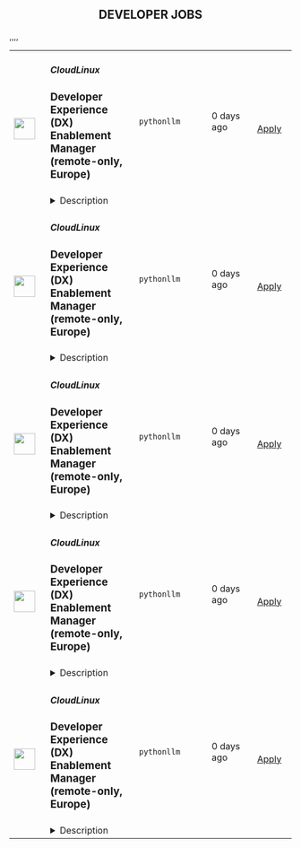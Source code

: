 <div align="center"><h2>DEVELOPER JOBS</h2></div><table><tr>
                <td width="100" height="100" rowspan="2">
                    <img src="https://avatars.githubusercontent.com/u/16290369?s=200&v=4" width="38px" height="auto">
                </td>
                <td width="300">
                    <h5>CloudLinux</h5>
                    <h3>Developer Experience (DX) Enablement Manager (remote-only, Europe)</h3>
                </td>
                <td width="300">
                    <code>python</code><code>llm</code>
                </td>
                <td width="200">
                <text>0 days ago</text>
                </td>
                <td width="100" rowspan="2">
                <a href="https://www.realworkfromanywhere.com/jobs/developer-experience-dx-enablement-manager-remote-only-europe-cloudlinux-7405" align="right" target="_blank">Apply</a>
                </td>
            </tr>
            <tr>
                <td colspan="3">
                <details><summary>Description</summary>
                <p>CloudLinux is a global remote-first company. We are driven by our principles: do the right thing, employees first, we are remote first, and we deliver high volume, low-cost Linux infrastructure and security products that help companies to increase the efficiency of their operations. Every person on our team supports each other and does what we can to ensure we all are successful.&nbsp;</p><p>Check out our website for more information<a href="https://cloudlinux.com/" rel="nofollow noreferrer noopener" class="external"> https://cloudlinux.com/</a></p><p></p><p>We're looking for a highly motivated and results-oriented <strong>Developer Experience (DX) Enablement Manager</strong> to join our team. In this role, you'll be the driving force behind strategic initiatives aimed at optimizing our development lifecycle. This is a unique opportunity to build and implement programs that directly impact how our engineers work, from onboarding and tooling to a company-wide culture of best practices. You'll work at the intersection of technology and human-centered design, ensuring our engineers have everything they need to be productive and innovative.</p><p></p><p><strong>Primary Strategic Objectives</strong></p><ul> <li> <strong>Elevate the Development Workflow:</strong> Focus on the "first mile" of development to proactively identify and resolve bottlenecks.</li> <li> <strong>Champion Standardization:</strong> Enhance and formalize best practices through standardized guides and processes.</li> <li> <strong>Drive LLM Integration:</strong> Strategically leverage Large Language Models (LLMs) to enhance productivity throughout the entire development cycle.</li> </ul><p></p><p><strong>What You'll Work On</strong></p><ul> <li><strong>AI Tooling &amp; Integration:</strong></li> <ul> <li>Lead the integration of AI-powered tools like <strong>Cursor</strong> into each department's software development lifecycle.</li> <li>Develop and implement a standardized questionnaire for our hiring process to assess candidates' skills and willingness to use LLMs.</li> <li>Explore and implement automation opportunities using LLMs to streamline operational activities for engineering managers and leaders, such as drafting top-level reports and AI-based triage for platforms like Sentry.</li> <li>Enhance our onboarding process by utilizing Cursor and LLMs to create more effective learning paths.</li> </ul> <li><strong>Workflow Standardization &amp; Best Practices:</strong></li> <ul> <li>Utilize a Developer Experience Techniques to uncover and resolve key bottlenecks in pre-commit developer workflows.</li> <li>Develop and formalize a set of guides, or "blue books," to standardize our best practices across the engineering organization.</li> <li>Empower our monthly technology Communities of Practice (Python, AQA, DevOps) to make recommendations for company-wide tools and technology stacks.</li> <li>Research and propose a strategy to consolidate the various code review tools and bots used by different departments into a single, maintainable product.</li> </ul> <li><strong>Education &amp; Evangelism:</strong></li> <ul> <li>Promote prompt engineering and context engineering practices to help developers get more meaningful results from LLMs.</li> <li>Maintain a library of AI research papers and monitor industry trends to keep our teams at the forefront of technology.</li> <li>Measure the impact of our AI initiatives by researching and experimenting with methods to quantify an engineer's productivity.</li> </ul> </ul><p></p><p><strong>Why You'll Love Working Here</strong></p><ul> <li> <strong>Impact:</strong> Your work will directly enhance the productivity and satisfaction of every engineer in the company.</li> <li> <strong>Innovation:</strong> You'll be at the forefront of integrating cutting-edge AI technology into a real-world development environment.</li> <li> <strong>Ownership:</strong> You'll have the autonomy to define and execute a strategy that shapes the future of our engineering culture.</li> <li> <strong>Community:</strong> You'll be the central point for building and empowering our internal technical communities.</li> </ul><p><strong>Requirements</strong></p><p><strong>Who You Are</strong></p><ul> <li> <strong>A Strategic Enabler:</strong> You have a proven track record of designing and implementing programs that improve engineering workflows.</li> <li> <strong>Technically Proficient:</strong> You're comfortable writing code and can credibly discuss the challenges and opportunities of integrating new technologies like AI and LLMs. Extensive experience with Python, coupled with a deep familiarity with open-source development and methodologies.</li> <li> <strong>A Natural Collaborator:</strong> You can influence without authority and are skilled at working with multiple stakeholders, from individual contributors to executive leadership.</li> <li> <strong>Data-Driven:</strong> You are adept at creating assessments of current metrics, analyzing usage data, and using insights to inform your strategy.</li> <li> <strong>A Proactive Communicator:</strong> You can build awareness, create quick guides for self-exploration, and clearly communicate the value of new processes and tools.</li> </ul><p><strong>Benefits</strong></p><p><strong>What's in it for you?</strong></p><ul> <li>A focus on professional development.</li> <li>Interesting and challenging projects.</li> <li>Fully remote work with flexible working hours, that allows you to schedule your day and work from any location worldwide.</li> <li>Paid 24 days of vacation per year, 10 days of national holidays, and unlimited sick leaves.</li> <li>Compensation for private medical insurance.</li> <li>Co-working and gym/sports reimbursement.</li> <li>Budget for education.</li> <li>The opportunity to receive a reward for the most innovative idea that the company can patent.<br><br> </li> </ul><p><em>By applying for this position, you consent to the processing of your personal data as described in our Privacy Policy (</em><a href="https://cloudlinux.com/candidate-privacy-notice" rel="nofollow noreferrer noopener" class="external"><em>https://cloudlinux.com/candidate-privacy-notice</em></a><em>), which provides detailed information on how we maintain and handle your data.</em></p>
                </details>
                </td>
            </tr>,<tr>
                <td width="100" height="100" rowspan="2">
                    <img src="https://avatars.githubusercontent.com/u/16290369?s=200&v=4" width="38px" height="auto">
                </td>
                <td width="300">
                    <h5>CloudLinux</h5>
                    <h3>Developer Experience (DX) Enablement Manager (remote-only, Europe)</h3>
                </td>
                <td width="300">
                    <code>python</code><code>llm</code>
                </td>
                <td width="200">
                <text>0 days ago</text>
                </td>
                <td width="100" rowspan="2">
                <a href="https://www.realworkfromanywhere.com/jobs/developer-experience-dx-enablement-manager-remote-only-europe-cloudlinux-855" align="right" target="_blank">Apply</a>
                </td>
            </tr>
            <tr>
                <td colspan="3">
                <details><summary>Description</summary>
                <p>CloudLinux is a global remote-first company. We are driven by our principles: do the right thing, employees first, we are remote first, and we deliver high volume, low-cost Linux infrastructure and security products that help companies to increase the efficiency of their operations. Every person on our team supports each other and does what we can to ensure we all are successful.&nbsp;</p><p>Check out our website for more information<a href="https://cloudlinux.com/" rel="nofollow noreferrer noopener" class="external"> https://cloudlinux.com/</a></p><p></p><p>We're looking for a highly motivated and results-oriented <strong>Developer Experience (DX) Enablement Manager</strong> to join our team. In this role, you'll be the driving force behind strategic initiatives aimed at optimizing our development lifecycle. This is a unique opportunity to build and implement programs that directly impact how our engineers work, from onboarding and tooling to a company-wide culture of best practices. You'll work at the intersection of technology and human-centered design, ensuring our engineers have everything they need to be productive and innovative.</p><p></p><p><strong>Primary Strategic Objectives</strong></p><ul> <li> <strong>Elevate the Development Workflow:</strong> Focus on the "first mile" of development to proactively identify and resolve bottlenecks.</li> <li> <strong>Champion Standardization:</strong> Enhance and formalize best practices through standardized guides and processes.</li> <li> <strong>Drive LLM Integration:</strong> Strategically leverage Large Language Models (LLMs) to enhance productivity throughout the entire development cycle.</li> </ul><p></p><p><strong>What You'll Work On</strong></p><ul> <li><strong>AI Tooling &amp; Integration:</strong></li> <ul> <li>Lead the integration of AI-powered tools like <strong>Cursor</strong> into each department's software development lifecycle.</li> <li>Develop and implement a standardized questionnaire for our hiring process to assess candidates' skills and willingness to use LLMs.</li> <li>Explore and implement automation opportunities using LLMs to streamline operational activities for engineering managers and leaders, such as drafting top-level reports and AI-based triage for platforms like Sentry.</li> <li>Enhance our onboarding process by utilizing Cursor and LLMs to create more effective learning paths.</li> </ul> <li><strong>Workflow Standardization &amp; Best Practices:</strong></li> <ul> <li>Utilize a Developer Experience Techniques to uncover and resolve key bottlenecks in pre-commit developer workflows.</li> <li>Develop and formalize a set of guides, or "blue books," to standardize our best practices across the engineering organization.</li> <li>Empower our monthly technology Communities of Practice (Python, AQA, DevOps) to make recommendations for company-wide tools and technology stacks.</li> <li>Research and propose a strategy to consolidate the various code review tools and bots used by different departments into a single, maintainable product.</li> </ul> <li><strong>Education &amp; Evangelism:</strong></li> <ul> <li>Promote prompt engineering and context engineering practices to help developers get more meaningful results from LLMs.</li> <li>Maintain a library of AI research papers and monitor industry trends to keep our teams at the forefront of technology.</li> <li>Measure the impact of our AI initiatives by researching and experimenting with methods to quantify an engineer's productivity.</li> </ul> </ul><p></p><p><strong>Why You'll Love Working Here</strong></p><ul> <li> <strong>Impact:</strong> Your work will directly enhance the productivity and satisfaction of every engineer in the company.</li> <li> <strong>Innovation:</strong> You'll be at the forefront of integrating cutting-edge AI technology into a real-world development environment.</li> <li> <strong>Ownership:</strong> You'll have the autonomy to define and execute a strategy that shapes the future of our engineering culture.</li> <li> <strong>Community:</strong> You'll be the central point for building and empowering our internal technical communities.</li> </ul><p><strong>Requirements</strong></p><p><strong>Who You Are</strong></p><ul> <li> <strong>A Strategic Enabler:</strong> You have a proven track record of designing and implementing programs that improve engineering workflows.</li> <li> <strong>Technically Proficient:</strong> You're comfortable writing code and can credibly discuss the challenges and opportunities of integrating new technologies like AI and LLMs. Extensive experience with Python, coupled with a deep familiarity with open-source development and methodologies.</li> <li> <strong>A Natural Collaborator:</strong> You can influence without authority and are skilled at working with multiple stakeholders, from individual contributors to executive leadership.</li> <li> <strong>Data-Driven:</strong> You are adept at creating assessments of current metrics, analyzing usage data, and using insights to inform your strategy.</li> <li> <strong>A Proactive Communicator:</strong> You can build awareness, create quick guides for self-exploration, and clearly communicate the value of new processes and tools.</li> </ul><p><strong>Benefits</strong></p><p><strong>What's in it for you?</strong></p><ul> <li>A focus on professional development.</li> <li>Interesting and challenging projects.</li> <li>Fully remote work with flexible working hours, that allows you to schedule your day and work from any location worldwide.</li> <li>Paid 24 days of vacation per year, 10 days of national holidays, and unlimited sick leaves.</li> <li>Compensation for private medical insurance.</li> <li>Co-working and gym/sports reimbursement.</li> <li>Budget for education.</li> <li>The opportunity to receive a reward for the most innovative idea that the company can patent.<br><br> </li> </ul><p><em>By applying for this position, you consent to the processing of your personal data as described in our Privacy Policy (</em><a href="https://cloudlinux.com/candidate-privacy-notice" rel="nofollow noreferrer noopener" class="external"><em>https://cloudlinux.com/candidate-privacy-notice</em></a><em>), which provides detailed information on how we maintain and handle your data.</em></p>
                </details>
                </td>
            </tr>,<tr>
                <td width="100" height="100" rowspan="2">
                    <img src="https://avatars.githubusercontent.com/u/16290369?s=200&v=4" width="38px" height="auto">
                </td>
                <td width="300">
                    <h5>CloudLinux</h5>
                    <h3>Developer Experience (DX) Enablement Manager (remote-only, Europe)</h3>
                </td>
                <td width="300">
                    <code>python</code><code>llm</code>
                </td>
                <td width="200">
                <text>0 days ago</text>
                </td>
                <td width="100" rowspan="2">
                <a href="https://www.realworkfromanywhere.com/jobs/developer-experience-dx-enablement-manager-remote-only-europe-cloudlinux-1921" align="right" target="_blank">Apply</a>
                </td>
            </tr>
            <tr>
                <td colspan="3">
                <details><summary>Description</summary>
                <p>CloudLinux is a global remote-first company. We are driven by our principles: do the right thing, employees first, we are remote first, and we deliver high volume, low-cost Linux infrastructure and security products that help companies to increase the efficiency of their operations. Every person on our team supports each other and does what we can to ensure we all are successful.&nbsp;</p><p>Check out our website for more information<a href="https://cloudlinux.com/" rel="nofollow noreferrer noopener" class="external"> https://cloudlinux.com/</a></p><p></p><p>We're looking for a highly motivated and results-oriented <strong>Developer Experience (DX) Enablement Manager</strong> to join our team. In this role, you'll be the driving force behind strategic initiatives aimed at optimizing our development lifecycle. This is a unique opportunity to build and implement programs that directly impact how our engineers work, from onboarding and tooling to a company-wide culture of best practices. You'll work at the intersection of technology and human-centered design, ensuring our engineers have everything they need to be productive and innovative.</p><p></p><p><strong>Primary Strategic Objectives</strong></p><ul> <li> <strong>Elevate the Development Workflow:</strong> Focus on the "first mile" of development to proactively identify and resolve bottlenecks.</li> <li> <strong>Champion Standardization:</strong> Enhance and formalize best practices through standardized guides and processes.</li> <li> <strong>Drive LLM Integration:</strong> Strategically leverage Large Language Models (LLMs) to enhance productivity throughout the entire development cycle.</li> </ul><p></p><p><strong>What You'll Work On</strong></p><ul> <li><strong>AI Tooling &amp; Integration:</strong></li> <ul> <li>Lead the integration of AI-powered tools like <strong>Cursor</strong> into each department's software development lifecycle.</li> <li>Develop and implement a standardized questionnaire for our hiring process to assess candidates' skills and willingness to use LLMs.</li> <li>Explore and implement automation opportunities using LLMs to streamline operational activities for engineering managers and leaders, such as drafting top-level reports and AI-based triage for platforms like Sentry.</li> <li>Enhance our onboarding process by utilizing Cursor and LLMs to create more effective learning paths.</li> </ul> <li><strong>Workflow Standardization &amp; Best Practices:</strong></li> <ul> <li>Utilize a Developer Experience Techniques to uncover and resolve key bottlenecks in pre-commit developer workflows.</li> <li>Develop and formalize a set of guides, or "blue books," to standardize our best practices across the engineering organization.</li> <li>Empower our monthly technology Communities of Practice (Python, AQA, DevOps) to make recommendations for company-wide tools and technology stacks.</li> <li>Research and propose a strategy to consolidate the various code review tools and bots used by different departments into a single, maintainable product.</li> </ul> <li><strong>Education &amp; Evangelism:</strong></li> <ul> <li>Promote prompt engineering and context engineering practices to help developers get more meaningful results from LLMs.</li> <li>Maintain a library of AI research papers and monitor industry trends to keep our teams at the forefront of technology.</li> <li>Measure the impact of our AI initiatives by researching and experimenting with methods to quantify an engineer's productivity.</li> </ul> </ul><p></p><p><strong>Why You'll Love Working Here</strong></p><ul> <li> <strong>Impact:</strong> Your work will directly enhance the productivity and satisfaction of every engineer in the company.</li> <li> <strong>Innovation:</strong> You'll be at the forefront of integrating cutting-edge AI technology into a real-world development environment.</li> <li> <strong>Ownership:</strong> You'll have the autonomy to define and execute a strategy that shapes the future of our engineering culture.</li> <li> <strong>Community:</strong> You'll be the central point for building and empowering our internal technical communities.</li> </ul><p><strong>Requirements</strong></p><p><strong>Who You Are</strong></p><ul> <li> <strong>A Strategic Enabler:</strong> You have a proven track record of designing and implementing programs that improve engineering workflows.</li> <li> <strong>Technically Proficient:</strong> You're comfortable writing code and can credibly discuss the challenges and opportunities of integrating new technologies like AI and LLMs. Extensive experience with Python, coupled with a deep familiarity with open-source development and methodologies.</li> <li> <strong>A Natural Collaborator:</strong> You can influence without authority and are skilled at working with multiple stakeholders, from individual contributors to executive leadership.</li> <li> <strong>Data-Driven:</strong> You are adept at creating assessments of current metrics, analyzing usage data, and using insights to inform your strategy.</li> <li> <strong>A Proactive Communicator:</strong> You can build awareness, create quick guides for self-exploration, and clearly communicate the value of new processes and tools.</li> </ul><p><strong>Benefits</strong></p><p><strong>What's in it for you?</strong></p><ul> <li>A focus on professional development.</li> <li>Interesting and challenging projects.</li> <li>Fully remote work with flexible working hours, that allows you to schedule your day and work from any location worldwide.</li> <li>Paid 24 days of vacation per year, 10 days of national holidays, and unlimited sick leaves.</li> <li>Compensation for private medical insurance.</li> <li>Co-working and gym/sports reimbursement.</li> <li>Budget for education.</li> <li>The opportunity to receive a reward for the most innovative idea that the company can patent.<br><br> </li> </ul><p><em>By applying for this position, you consent to the processing of your personal data as described in our Privacy Policy (</em><a href="https://cloudlinux.com/candidate-privacy-notice" rel="nofollow noreferrer noopener" class="external"><em>https://cloudlinux.com/candidate-privacy-notice</em></a><em>), which provides detailed information on how we maintain and handle your data.</em></p>
                </details>
                </td>
            </tr>,<tr>
                <td width="100" height="100" rowspan="2">
                    <img src="https://avatars.githubusercontent.com/u/16290369?s=200&v=4" width="38px" height="auto">
                </td>
                <td width="300">
                    <h5>CloudLinux</h5>
                    <h3>Developer Experience (DX) Enablement Manager (remote-only, Europe)</h3>
                </td>
                <td width="300">
                    <code>python</code><code>llm</code>
                </td>
                <td width="200">
                <text>0 days ago</text>
                </td>
                <td width="100" rowspan="2">
                <a href="https://www.realworkfromanywhere.com/jobs/developer-experience-dx-enablement-manager-remote-only-europe-cloudlinux-2102" align="right" target="_blank">Apply</a>
                </td>
            </tr>
            <tr>
                <td colspan="3">
                <details><summary>Description</summary>
                <p>CloudLinux is a global remote-first company. We are driven by our principles: do the right thing, employees first, we are remote first, and we deliver high volume, low-cost Linux infrastructure and security products that help companies to increase the efficiency of their operations. Every person on our team supports each other and does what we can to ensure we all are successful.&nbsp;</p><p>Check out our website for more information<a href="https://cloudlinux.com/" rel="nofollow noreferrer noopener" class="external"> https://cloudlinux.com/</a></p><p></p><p>We're looking for a highly motivated and results-oriented <strong>Developer Experience (DX) Enablement Manager</strong> to join our team. In this role, you'll be the driving force behind strategic initiatives aimed at optimizing our development lifecycle. This is a unique opportunity to build and implement programs that directly impact how our engineers work, from onboarding and tooling to a company-wide culture of best practices. You'll work at the intersection of technology and human-centered design, ensuring our engineers have everything they need to be productive and innovative.</p><p></p><p><strong>Primary Strategic Objectives</strong></p><ul> <li> <strong>Elevate the Development Workflow:</strong> Focus on the "first mile" of development to proactively identify and resolve bottlenecks.</li> <li> <strong>Champion Standardization:</strong> Enhance and formalize best practices through standardized guides and processes.</li> <li> <strong>Drive LLM Integration:</strong> Strategically leverage Large Language Models (LLMs) to enhance productivity throughout the entire development cycle.</li> </ul><p></p><p><strong>What You'll Work On</strong></p><ul> <li><strong>AI Tooling &amp; Integration:</strong></li> <ul> <li>Lead the integration of AI-powered tools like <strong>Cursor</strong> into each department's software development lifecycle.</li> <li>Develop and implement a standardized questionnaire for our hiring process to assess candidates' skills and willingness to use LLMs.</li> <li>Explore and implement automation opportunities using LLMs to streamline operational activities for engineering managers and leaders, such as drafting top-level reports and AI-based triage for platforms like Sentry.</li> <li>Enhance our onboarding process by utilizing Cursor and LLMs to create more effective learning paths.</li> </ul> <li><strong>Workflow Standardization &amp; Best Practices:</strong></li> <ul> <li>Utilize a Developer Experience Techniques to uncover and resolve key bottlenecks in pre-commit developer workflows.</li> <li>Develop and formalize a set of guides, or "blue books," to standardize our best practices across the engineering organization.</li> <li>Empower our monthly technology Communities of Practice (Python, AQA, DevOps) to make recommendations for company-wide tools and technology stacks.</li> <li>Research and propose a strategy to consolidate the various code review tools and bots used by different departments into a single, maintainable product.</li> </ul> <li><strong>Education &amp; Evangelism:</strong></li> <ul> <li>Promote prompt engineering and context engineering practices to help developers get more meaningful results from LLMs.</li> <li>Maintain a library of AI research papers and monitor industry trends to keep our teams at the forefront of technology.</li> <li>Measure the impact of our AI initiatives by researching and experimenting with methods to quantify an engineer's productivity.</li> </ul> </ul><p></p><p><strong>Why You'll Love Working Here</strong></p><ul> <li> <strong>Impact:</strong> Your work will directly enhance the productivity and satisfaction of every engineer in the company.</li> <li> <strong>Innovation:</strong> You'll be at the forefront of integrating cutting-edge AI technology into a real-world development environment.</li> <li> <strong>Ownership:</strong> You'll have the autonomy to define and execute a strategy that shapes the future of our engineering culture.</li> <li> <strong>Community:</strong> You'll be the central point for building and empowering our internal technical communities.</li> </ul><p><strong>Requirements</strong></p><p><strong>Who You Are</strong></p><ul> <li> <strong>A Strategic Enabler:</strong> You have a proven track record of designing and implementing programs that improve engineering workflows.</li> <li> <strong>Technically Proficient:</strong> You're comfortable writing code and can credibly discuss the challenges and opportunities of integrating new technologies like AI and LLMs. Extensive experience with Python, coupled with a deep familiarity with open-source development and methodologies.</li> <li> <strong>A Natural Collaborator:</strong> You can influence without authority and are skilled at working with multiple stakeholders, from individual contributors to executive leadership.</li> <li> <strong>Data-Driven:</strong> You are adept at creating assessments of current metrics, analyzing usage data, and using insights to inform your strategy.</li> <li> <strong>A Proactive Communicator:</strong> You can build awareness, create quick guides for self-exploration, and clearly communicate the value of new processes and tools.</li> </ul><p><strong>Benefits</strong></p><p><strong>What's in it for you?</strong></p><ul> <li>A focus on professional development.</li> <li>Interesting and challenging projects.</li> <li>Fully remote work with flexible working hours, that allows you to schedule your day and work from any location worldwide.</li> <li>Paid 24 days of vacation per year, 10 days of national holidays, and unlimited sick leaves.</li> <li>Compensation for private medical insurance.</li> <li>Co-working and gym/sports reimbursement.</li> <li>Budget for education.</li> <li>The opportunity to receive a reward for the most innovative idea that the company can patent.<br><br> </li> </ul><p><em>By applying for this position, you consent to the processing of your personal data as described in our Privacy Policy (</em><a href="https://cloudlinux.com/candidate-privacy-notice" rel="nofollow noreferrer noopener" class="external"><em>https://cloudlinux.com/candidate-privacy-notice</em></a><em>), which provides detailed information on how we maintain and handle your data.</em></p>
                </details>
                </td>
            </tr>,<tr>
                <td width="100" height="100" rowspan="2">
                    <img src="https://avatars.githubusercontent.com/u/16290369?s=200&v=4" width="38px" height="auto">
                </td>
                <td width="300">
                    <h5>CloudLinux</h5>
                    <h3>Developer Experience (DX) Enablement Manager (remote-only, Europe)</h3>
                </td>
                <td width="300">
                    <code>python</code><code>llm</code>
                </td>
                <td width="200">
                <text>0 days ago</text>
                </td>
                <td width="100" rowspan="2">
                <a href="https://www.realworkfromanywhere.com/jobs/developer-experience-dx-enablement-manager-remote-only-europe-cloudlinux-2434" align="right" target="_blank">Apply</a>
                </td>
            </tr>
            <tr>
                <td colspan="3">
                <details><summary>Description</summary>
                <p>CloudLinux is a global remote-first company. We are driven by our principles: do the right thing, employees first, we are remote first, and we deliver high volume, low-cost Linux infrastructure and security products that help companies to increase the efficiency of their operations. Every person on our team supports each other and does what we can to ensure we all are successful.&nbsp;</p><p>Check out our website for more information<a href="https://cloudlinux.com/" rel="nofollow noreferrer noopener" class="external"> https://cloudlinux.com/</a></p><p></p><p>We're looking for a highly motivated and results-oriented <strong>Developer Experience (DX) Enablement Manager</strong> to join our team. In this role, you'll be the driving force behind strategic initiatives aimed at optimizing our development lifecycle. This is a unique opportunity to build and implement programs that directly impact how our engineers work, from onboarding and tooling to a company-wide culture of best practices. You'll work at the intersection of technology and human-centered design, ensuring our engineers have everything they need to be productive and innovative.</p><p></p><p><strong>Primary Strategic Objectives</strong></p><ul> <li> <strong>Elevate the Development Workflow:</strong> Focus on the "first mile" of development to proactively identify and resolve bottlenecks.</li> <li> <strong>Champion Standardization:</strong> Enhance and formalize best practices through standardized guides and processes.</li> <li> <strong>Drive LLM Integration:</strong> Strategically leverage Large Language Models (LLMs) to enhance productivity throughout the entire development cycle.</li> </ul><p></p><p><strong>What You'll Work On</strong></p><ul> <li><strong>AI Tooling &amp; Integration:</strong></li> <ul> <li>Lead the integration of AI-powered tools like <strong>Cursor</strong> into each department's software development lifecycle.</li> <li>Develop and implement a standardized questionnaire for our hiring process to assess candidates' skills and willingness to use LLMs.</li> <li>Explore and implement automation opportunities using LLMs to streamline operational activities for engineering managers and leaders, such as drafting top-level reports and AI-based triage for platforms like Sentry.</li> <li>Enhance our onboarding process by utilizing Cursor and LLMs to create more effective learning paths.</li> </ul> <li><strong>Workflow Standardization &amp; Best Practices:</strong></li> <ul> <li>Utilize a Developer Experience Techniques to uncover and resolve key bottlenecks in pre-commit developer workflows.</li> <li>Develop and formalize a set of guides, or "blue books," to standardize our best practices across the engineering organization.</li> <li>Empower our monthly technology Communities of Practice (Python, AQA, DevOps) to make recommendations for company-wide tools and technology stacks.</li> <li>Research and propose a strategy to consolidate the various code review tools and bots used by different departments into a single, maintainable product.</li> </ul> <li><strong>Education &amp; Evangelism:</strong></li> <ul> <li>Promote prompt engineering and context engineering practices to help developers get more meaningful results from LLMs.</li> <li>Maintain a library of AI research papers and monitor industry trends to keep our teams at the forefront of technology.</li> <li>Measure the impact of our AI initiatives by researching and experimenting with methods to quantify an engineer's productivity.</li> </ul> </ul><p></p><p><strong>Why You'll Love Working Here</strong></p><ul> <li> <strong>Impact:</strong> Your work will directly enhance the productivity and satisfaction of every engineer in the company.</li> <li> <strong>Innovation:</strong> You'll be at the forefront of integrating cutting-edge AI technology into a real-world development environment.</li> <li> <strong>Ownership:</strong> You'll have the autonomy to define and execute a strategy that shapes the future of our engineering culture.</li> <li> <strong>Community:</strong> You'll be the central point for building and empowering our internal technical communities.</li> </ul><p><strong>Requirements</strong></p><p><strong>Who You Are</strong></p><ul> <li> <strong>A Strategic Enabler:</strong> You have a proven track record of designing and implementing programs that improve engineering workflows.</li> <li> <strong>Technically Proficient:</strong> You're comfortable writing code and can credibly discuss the challenges and opportunities of integrating new technologies like AI and LLMs. Extensive experience with Python, coupled with a deep familiarity with open-source development and methodologies.</li> <li> <strong>A Natural Collaborator:</strong> You can influence without authority and are skilled at working with multiple stakeholders, from individual contributors to executive leadership.</li> <li> <strong>Data-Driven:</strong> You are adept at creating assessments of current metrics, analyzing usage data, and using insights to inform your strategy.</li> <li> <strong>A Proactive Communicator:</strong> You can build awareness, create quick guides for self-exploration, and clearly communicate the value of new processes and tools.</li> </ul><p><strong>Benefits</strong></p><p><strong>What's in it for you?</strong></p><ul> <li>A focus on professional development.</li> <li>Interesting and challenging projects.</li> <li>Fully remote work with flexible working hours, that allows you to schedule your day and work from any location worldwide.</li> <li>Paid 24 days of vacation per year, 10 days of national holidays, and unlimited sick leaves.</li> <li>Compensation for private medical insurance.</li> <li>Co-working and gym/sports reimbursement.</li> <li>Budget for education.</li> <li>The opportunity to receive a reward for the most innovative idea that the company can patent.<br><br> </li> </ul><p><em>By applying for this position, you consent to the processing of your personal data as described in our Privacy Policy (</em><a href="https://cloudlinux.com/candidate-privacy-notice" rel="nofollow noreferrer noopener" class="external"><em>https://cloudlinux.com/candidate-privacy-notice</em></a><em>), which provides detailed information on how we maintain and handle your data.</em></p>
                </details>
                </td>
            </tr></table>